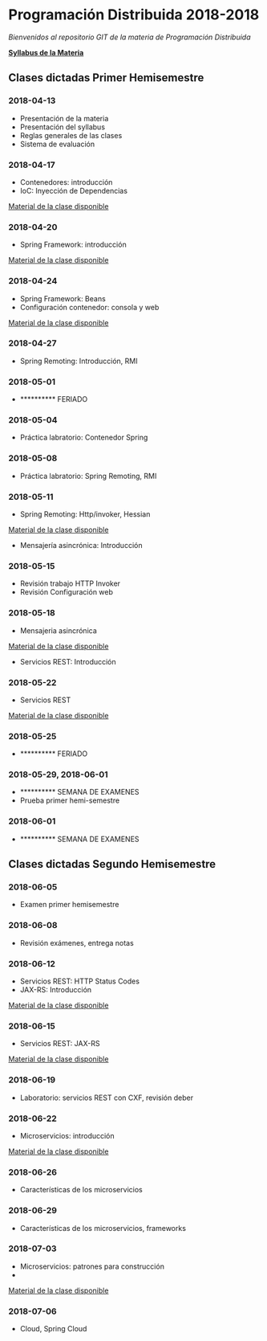 # Programación Distribuida 2018-2018

*Bienvenidos al repositorio GIT de la materia de Programación Distribuida*

**[Syllabus de la Materia](https://github.com/jsalvador2k14/PD2018-2018/blob/master/documentacion/905%20-%20PROGRAMACION%20DISTRIBUIDA%20-%20JAIME%20SALVADOR.pdf)**

## Clases dictadas Primer Hemisemestre

### **2018-04-13**
- Presentación de la materia
- Presentación del syllabus
- Reglas generales de las clases
- Sistema de evaluación

### **2018-04-17**
- Contenedores: introducción
- IoC: Inyección de Dependencias

[Material de la clase disponible](https://github.com/jsalvador2k14/PD2018-2018/blob/master/documentacion/Contenedores-Spring/00.%20IoC.pdf) 


### **2018-04-20**
- Spring Framework: introducción

[Material de la clase disponible](https://github.com/jsalvador2k14/PD2018-2018/blob/master/documentacion/Contenedores-Spring/01.%20introduccion.pdf) 

### **2018-04-24**
- Spring Framework: Beans
- Configuración contenedor: consola y web

[Material de la clase disponible](https://github.com/jsalvador2k14/PD2018-2018/blob/master/documentacion/Contenedores-Spring/02.%20Beans.pdf) 

### **2018-04-27**
- Spring Remoting: Introducción, RMI

### **2018-05-01**
- ********** FERIADO

### **2018-05-04**
- Práctica labratorio: Contenedor Spring

### **2018-05-08**
- Práctica labratorio: Spring Remoting, RMI

### **2018-05-11**
- Spring Remoting: Http/invoker, Hessian

[Material de la clase disponible](https://github.com/jsalvador2k14/PD2018-2018/blob/master/documentacion/Contenedores-Spring/03.%20Spring%20Remoting.pdf) 

- Mensajería asincrónica: Introducción 

### **2018-05-15**
- Revisión trabajo HTTP Invoker
- Revisión Configuración web

### **2018-05-18**
- Mensajeria asincrónica

[Material de la clase disponible](https://github.com/jsalvador2k14/PD2018-2018/blob/master/documentacion/Contenedores-Spring/04.%20JMS.pdf) 

- Servicios REST: Introducción 


### **2018-05-22**
- Servicios REST 

[Material de la clase disponible](https://github.com/jsalvador2k14/PD2018-2018/blob/master/documentacion/REST/01.%20introduccion.pdf) 

### **2018-05-25**
- ********** FERIADO

### **2018-05-29, 2018-06-01**
- ********** SEMANA DE EXAMENES
- Prueba primer hemi-semestre

### **2018-06-01**
- ********** SEMANA DE EXAMENES

## Clases dictadas Segundo Hemisemestre

### **2018-06-05**
- Examen primer hemisemestre
 
### **2018-06-08**
- Revisión exámenes, entrega notas

### **2018-06-12**
- Servicios REST: HTTP Status Codes
- JAX-RS: Introducción

[Material de la clase disponible](https://github.com/jsalvador2k14/PD2018-2018/blob/master/documentacion/REST/01.%20introduccion.pdf) 

### **2018-06-15**
- Servicios REST: JAX-RS

[Material de la clase disponible](https://github.com/jsalvador2k14/PD2018-2018/blob/master/documentacion/REST/02.%20JAX-RS.pdf) 

### **2018-06-19**
- Laboratorio: servicios REST con CXF, revisión deber

### **2018-06-22**
- Microservicios: introducción

[Material de la clase disponible](https://github.com/jsalvador2k14/PD2018-2018/blob/master/documentacion/Microservicios/01.%20Microservices.pdf) 

### **2018-06-26**
- Características de los microservicios

### **2018-06-29**
- Características de los microservicios, frameworks

### **2018-07-03**
- Microservicios: patrones para construcción
- 
[Material de la clase disponible](https://github.com/jsalvador2k14/PD2018-2018/blob/master/documentacion/Microservicios/02.%20MicroservicesFuncionalidad.pdf) 

### **2018-07-06**
- Cloud, Spring Cloud

